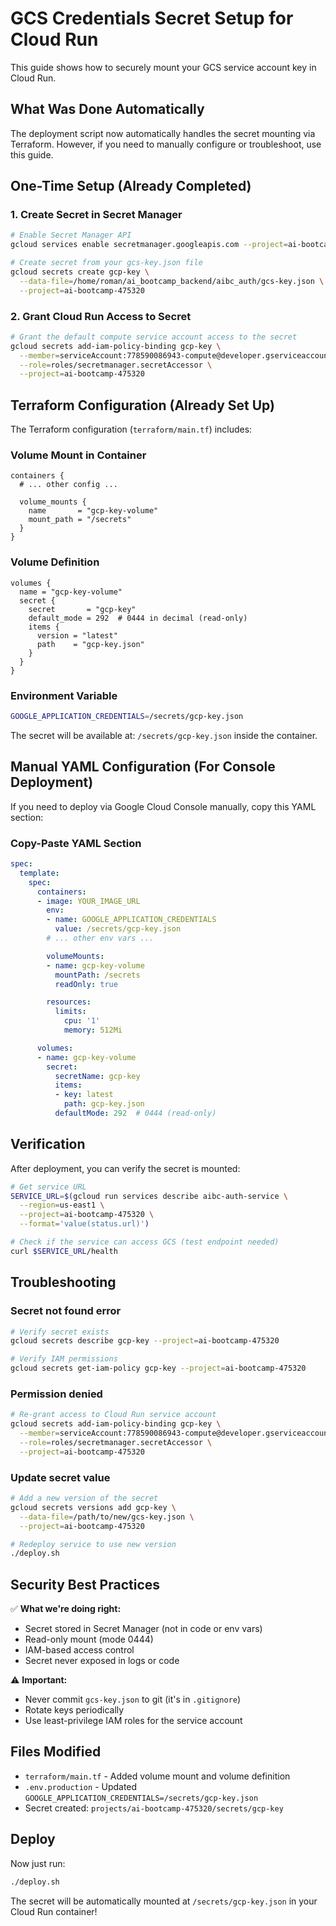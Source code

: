 # GCS Credentials Secret Setup for Cloud Run

This guide shows how to securely mount your GCS service account key in Cloud Run.

## What Was Done Automatically

The deployment script now automatically handles the secret mounting via Terraform. However, if you need to manually configure or troubleshoot, use this guide.

## One-Time Setup (Already Completed)

### 1. Create Secret in Secret Manager
```bash
# Enable Secret Manager API
gcloud services enable secretmanager.googleapis.com --project=ai-bootcamp-475320

# Create secret from your gcs-key.json file
gcloud secrets create gcp-key \
  --data-file=/home/roman/ai_bootcamp_backend/aibc_auth/gcs-key.json \
  --project=ai-bootcamp-475320
```

### 2. Grant Cloud Run Access to Secret
```bash
# Grant the default compute service account access to the secret
gcloud secrets add-iam-policy-binding gcp-key \
  --member=serviceAccount:778590086943-compute@developer.gserviceaccount.com \
  --role=roles/secretmanager.secretAccessor \
  --project=ai-bootcamp-475320
```

## Terraform Configuration (Already Set Up)

The Terraform configuration (`terraform/main.tf`) includes:

### Volume Mount in Container
```hcl
containers {
  # ... other config ...

  volume_mounts {
    name       = "gcp-key-volume"
    mount_path = "/secrets"
  }
}
```

### Volume Definition
```hcl
volumes {
  name = "gcp-key-volume"
  secret {
    secret       = "gcp-key"
    default_mode = 292  # 0444 in decimal (read-only)
    items {
      version = "latest"
      path    = "gcp-key.json"
    }
  }
}
```

### Environment Variable
```bash
GOOGLE_APPLICATION_CREDENTIALS=/secrets/gcp-key.json
```

The secret will be available at: `/secrets/gcp-key.json` inside the container.

## Manual YAML Configuration (For Console Deployment)

If you need to deploy via Google Cloud Console manually, copy this YAML section:

### Copy-Paste YAML Section

```yaml
spec:
  template:
    spec:
      containers:
      - image: YOUR_IMAGE_URL
        env:
        - name: GOOGLE_APPLICATION_CREDENTIALS
          value: /secrets/gcp-key.json
        # ... other env vars ...

        volumeMounts:
        - name: gcp-key-volume
          mountPath: /secrets
          readOnly: true

        resources:
          limits:
            cpu: '1'
            memory: 512Mi

      volumes:
      - name: gcp-key-volume
        secret:
          secretName: gcp-key
          items:
          - key: latest
            path: gcp-key.json
          defaultMode: 292  # 0444 (read-only)
```

## Verification

After deployment, you can verify the secret is mounted:

```bash
# Get service URL
SERVICE_URL=$(gcloud run services describe aibc-auth-service \
  --region=us-east1 \
  --project=ai-bootcamp-475320 \
  --format='value(status.url)')

# Check if the service can access GCS (test endpoint needed)
curl $SERVICE_URL/health
```

## Troubleshooting

### Secret not found error
```bash
# Verify secret exists
gcloud secrets describe gcp-key --project=ai-bootcamp-475320

# Verify IAM permissions
gcloud secrets get-iam-policy gcp-key --project=ai-bootcamp-475320
```

### Permission denied
```bash
# Re-grant access to Cloud Run service account
gcloud secrets add-iam-policy-binding gcp-key \
  --member=serviceAccount:778590086943-compute@developer.gserviceaccount.com \
  --role=roles/secretmanager.secretAccessor \
  --project=ai-bootcamp-475320
```

### Update secret value
```bash
# Add a new version of the secret
gcloud secrets versions add gcp-key \
  --data-file=/path/to/new/gcs-key.json \
  --project=ai-bootcamp-475320

# Redeploy service to use new version
./deploy.sh
```

## Security Best Practices

✅ **What we're doing right:**
- Secret stored in Secret Manager (not in code or env vars)
- Read-only mount (mode 0444)
- IAM-based access control
- Secret never exposed in logs or code

⚠️ **Important:**
- Never commit `gcs-key.json` to git (it's in `.gitignore`)
- Rotate keys periodically
- Use least-privilege IAM roles for the service account

## Files Modified

- `terraform/main.tf` - Added volume mount and volume definition
- `.env.production` - Updated `GOOGLE_APPLICATION_CREDENTIALS=/secrets/gcp-key.json`
- Secret created: `projects/ai-bootcamp-475320/secrets/gcp-key`

## Deploy

Now just run:
```bash
./deploy.sh
```

The secret will be automatically mounted at `/secrets/gcp-key.json` in your Cloud Run container!
